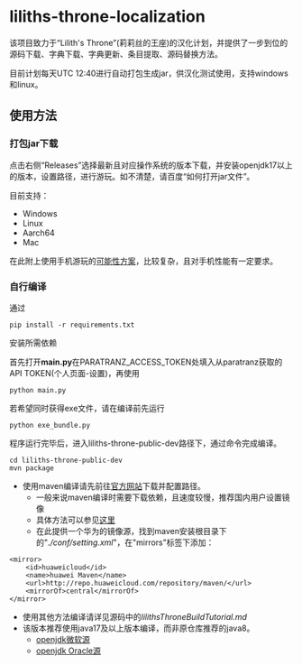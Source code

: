 # liliths-throne-localization
该项目致力于“Lilith's Throne”(莉莉丝的王座)的汉化计划，并提供了一步到位的源码下载、字典下载、字典更新、条目提取、源码替换方法。

目前计划每天UTC 12:40进行自动打包生成jar，供汉化测试使用，支持windows和linux。

## 使用方法
### 打包jar下载
点击右侧“Releases”选择最新且对应操作系统的版本下载，并安装openjdk17以上的版本，设置路径，进行游玩。如不清楚，请百度“如何打开jar文件”。

目前支持：
 - Windows
 - Linux
 - Aarch64
 - Mac

在此附上使用手机游玩的[可能性方案](https://github.com/Agreous/liliths-throne-on-android#readme)，比较复杂，且对手机性能有一定要求。

### 自行编译
通过
``` shell
pip install -r requirements.txt
```
安装所需依赖

首先打开**main.py**在PARATRANZ_ACCESS_TOKEN处填入从paratranz获取的API TOKEN(个人页面-设置)，再使用
``` shell
python main.py
```

若希望同时获得exe文件，请在编译前先运行
``` shell
python exe_bundle.py
```

程序运行完毕后，进入liliths-throne-public-dev路径下，通过命令完成编译。
``` shell
cd liliths-throne-public-dev
mvn package
```

 - 使用maven编译请先前往[官方网站](https://maven.apache.org/install.html)下载并配置路径。
     - 一般来说maven编译时需要下载依赖，且速度较慢，推荐国内用户设置镜像
	 - 具体方法可以参见[这里](https://developer.aliyun.com/mirror/maven)
	 - 在此提供一个华为的镜像源，找到maven安装根目录下的"*./conf/setting.xml*"，在"mirrors"标签下添加：
```
<mirror>  
	<id>huaweicloud</id>
	<name>huawei Maven</name>
	<url>http://repo.huaweicloud.com/repository/maven/</url>
	<mirrorOf>central</mirrorOf>
</mirror>  
```
 - 使用其他方法编译请详见源码中的*lilithsThroneBuildTutorial.md*
 - 该版本推荐使用java17及以上版本编译，而非原仓库推荐的java8。
     - [openjdk微软源](https://learn.microsoft.com/zh-cn/java/openjdk/download)
	 - [openjdk Oracle源](https://www.oracle.com/java/technologies/downloads/#jdk17-windows)